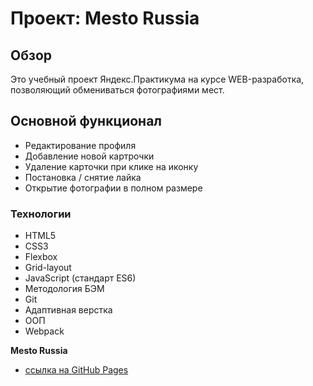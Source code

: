 # Проект: Mesto Russia

## Обзор

  Это учебный проект Яндекс.Практикума на курсе WEB-разработка, позволяющий обмениваться фотографиями мест.


## Основной функционал

+ Редактирование профиля
+ Добавление новой картрочки
+ Удаление карточки при клике на иконку
+ Постановка / снятие лайка
+ Открытие фотографии в полном размере

### Технологии
+ HTML5
+ CSS3
+ Flexbox
+ Grid-layout
+ JavaScript (стандарт ES6)
+ Методология БЭМ
+ Git
+ Адаптивная верстка
+ ООП
+ Webpack


**Mesto Russia**

* [ссылка на GitHub Pages](https://yurick78.github.io/mesto/index.html)
